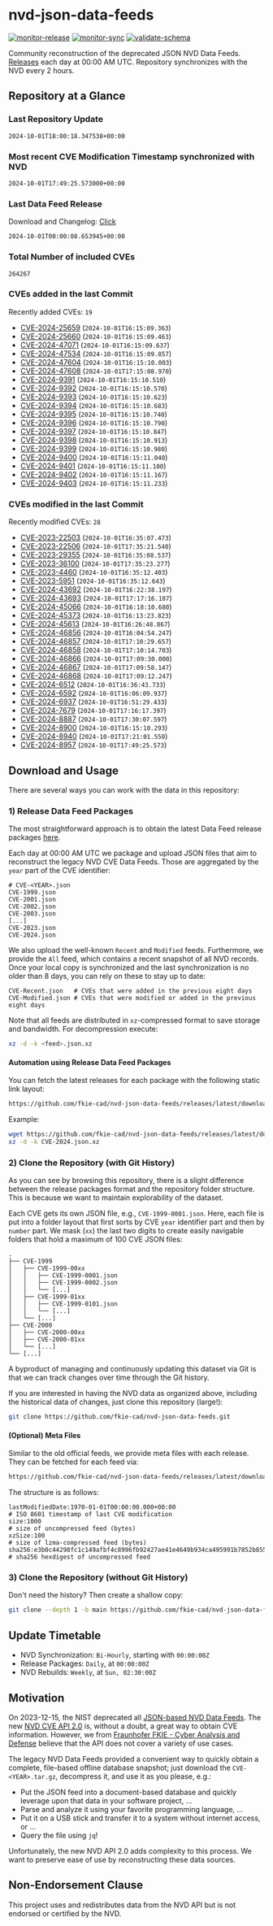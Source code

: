 # nvd-json-data-feeds

[![monitor-release](https://github.com/fkie-cad/nvd-json-data-feeds/actions/workflows/monitor_release.yml/badge.svg)](https://github.com/fkie-cad/nvd-json-data-feeds/actions/workflows/monitor_release.yml)
[![monitor-sync](https://github.com/fkie-cad/nvd-json-data-feeds/actions/workflows/monitor_sync.yml/badge.svg)](https://github.com/fkie-cad/nvd-json-data-feeds/actions/workflows/monitor_sync.yml)
[![validate-schema](https://github.com/fkie-cad/nvd-json-data-feeds/actions/workflows/validate_schema.yml/badge.svg)](https://github.com/fkie-cad/nvd-json-data-feeds/actions/workflows/validate_schema.yml)

Community reconstruction of the deprecated JSON NVD Data Feeds.
[Releases](https://github.com/fkie-cad/nvd-json-data-feeds/releases/latest) each day at 00:00 AM UTC.
Repository synchronizes with the NVD every 2 hours.

## Repository at a Glance

### Last Repository Update

```plain
2024-10-01T18:00:18.347538+00:00
```

### Most recent CVE Modification Timestamp synchronized with NVD

```plain
2024-10-01T17:49:25.573000+00:00
```

### Last Data Feed Release

Download and Changelog: [Click](https://github.com/fkie-cad/nvd-json-data-feeds/releases/latest)

```plain
2024-10-01T00:00:08.653945+00:00
```

### Total Number of included CVEs

```plain
264267
```

### CVEs added in the last Commit

Recently added CVEs: `19`

- [CVE-2024-25659](CVE-2024/CVE-2024-256xx/CVE-2024-25659.json) (`2024-10-01T16:15:09.363`)
- [CVE-2024-25660](CVE-2024/CVE-2024-256xx/CVE-2024-25660.json) (`2024-10-01T16:15:09.463`)
- [CVE-2024-47071](CVE-2024/CVE-2024-470xx/CVE-2024-47071.json) (`2024-10-01T16:15:09.637`)
- [CVE-2024-47534](CVE-2024/CVE-2024-475xx/CVE-2024-47534.json) (`2024-10-01T16:15:09.857`)
- [CVE-2024-47604](CVE-2024/CVE-2024-476xx/CVE-2024-47604.json) (`2024-10-01T16:15:10.003`)
- [CVE-2024-47608](CVE-2024/CVE-2024-476xx/CVE-2024-47608.json) (`2024-10-01T17:15:08.970`)
- [CVE-2024-9391](CVE-2024/CVE-2024-93xx/CVE-2024-9391.json) (`2024-10-01T16:15:10.510`)
- [CVE-2024-9392](CVE-2024/CVE-2024-93xx/CVE-2024-9392.json) (`2024-10-01T16:15:10.570`)
- [CVE-2024-9393](CVE-2024/CVE-2024-93xx/CVE-2024-9393.json) (`2024-10-01T16:15:10.623`)
- [CVE-2024-9394](CVE-2024/CVE-2024-93xx/CVE-2024-9394.json) (`2024-10-01T16:15:10.683`)
- [CVE-2024-9395](CVE-2024/CVE-2024-93xx/CVE-2024-9395.json) (`2024-10-01T16:15:10.740`)
- [CVE-2024-9396](CVE-2024/CVE-2024-93xx/CVE-2024-9396.json) (`2024-10-01T16:15:10.790`)
- [CVE-2024-9397](CVE-2024/CVE-2024-93xx/CVE-2024-9397.json) (`2024-10-01T16:15:10.847`)
- [CVE-2024-9398](CVE-2024/CVE-2024-93xx/CVE-2024-9398.json) (`2024-10-01T16:15:10.913`)
- [CVE-2024-9399](CVE-2024/CVE-2024-93xx/CVE-2024-9399.json) (`2024-10-01T16:15:10.980`)
- [CVE-2024-9400](CVE-2024/CVE-2024-94xx/CVE-2024-9400.json) (`2024-10-01T16:15:11.040`)
- [CVE-2024-9401](CVE-2024/CVE-2024-94xx/CVE-2024-9401.json) (`2024-10-01T16:15:11.100`)
- [CVE-2024-9402](CVE-2024/CVE-2024-94xx/CVE-2024-9402.json) (`2024-10-01T16:15:11.167`)
- [CVE-2024-9403](CVE-2024/CVE-2024-94xx/CVE-2024-9403.json) (`2024-10-01T16:15:11.233`)


### CVEs modified in the last Commit

Recently modified CVEs: `28`

- [CVE-2023-22503](CVE-2023/CVE-2023-225xx/CVE-2023-22503.json) (`2024-10-01T16:35:07.473`)
- [CVE-2023-22506](CVE-2023/CVE-2023-225xx/CVE-2023-22506.json) (`2024-10-01T17:35:21.540`)
- [CVE-2023-29355](CVE-2023/CVE-2023-293xx/CVE-2023-29355.json) (`2024-10-01T16:35:08.537`)
- [CVE-2023-36100](CVE-2023/CVE-2023-361xx/CVE-2023-36100.json) (`2024-10-01T17:35:23.277`)
- [CVE-2023-4460](CVE-2023/CVE-2023-44xx/CVE-2023-4460.json) (`2024-10-01T16:35:12.403`)
- [CVE-2023-5951](CVE-2023/CVE-2023-59xx/CVE-2023-5951.json) (`2024-10-01T16:35:12.643`)
- [CVE-2024-43692](CVE-2024/CVE-2024-436xx/CVE-2024-43692.json) (`2024-10-01T16:22:38.197`)
- [CVE-2024-43693](CVE-2024/CVE-2024-436xx/CVE-2024-43693.json) (`2024-10-01T17:17:16.107`)
- [CVE-2024-45066](CVE-2024/CVE-2024-450xx/CVE-2024-45066.json) (`2024-10-01T16:18:10.680`)
- [CVE-2024-45373](CVE-2024/CVE-2024-453xx/CVE-2024-45373.json) (`2024-10-01T16:13:23.823`)
- [CVE-2024-45613](CVE-2024/CVE-2024-456xx/CVE-2024-45613.json) (`2024-10-01T16:26:48.867`)
- [CVE-2024-46856](CVE-2024/CVE-2024-468xx/CVE-2024-46856.json) (`2024-10-01T16:04:54.247`)
- [CVE-2024-46857](CVE-2024/CVE-2024-468xx/CVE-2024-46857.json) (`2024-10-01T17:10:29.657`)
- [CVE-2024-46858](CVE-2024/CVE-2024-468xx/CVE-2024-46858.json) (`2024-10-01T17:10:14.703`)
- [CVE-2024-46866](CVE-2024/CVE-2024-468xx/CVE-2024-46866.json) (`2024-10-01T17:09:30.000`)
- [CVE-2024-46867](CVE-2024/CVE-2024-468xx/CVE-2024-46867.json) (`2024-10-01T17:09:58.147`)
- [CVE-2024-46868](CVE-2024/CVE-2024-468xx/CVE-2024-46868.json) (`2024-10-01T17:09:12.247`)
- [CVE-2024-6512](CVE-2024/CVE-2024-65xx/CVE-2024-6512.json) (`2024-10-01T16:36:43.733`)
- [CVE-2024-6592](CVE-2024/CVE-2024-65xx/CVE-2024-6592.json) (`2024-10-01T16:06:09.937`)
- [CVE-2024-6937](CVE-2024/CVE-2024-69xx/CVE-2024-6937.json) (`2024-10-01T16:51:29.433`)
- [CVE-2024-7679](CVE-2024/CVE-2024-76xx/CVE-2024-7679.json) (`2024-10-01T17:16:17.397`)
- [CVE-2024-8887](CVE-2024/CVE-2024-88xx/CVE-2024-8887.json) (`2024-10-01T17:30:07.597`)
- [CVE-2024-8900](CVE-2024/CVE-2024-89xx/CVE-2024-8900.json) (`2024-10-01T16:15:10.293`)
- [CVE-2024-8940](CVE-2024/CVE-2024-89xx/CVE-2024-8940.json) (`2024-10-01T17:21:01.550`)
- [CVE-2024-8957](CVE-2024/CVE-2024-89xx/CVE-2024-8957.json) (`2024-10-01T17:49:25.573`)


## Download and Usage

There are several ways you can work with the data in this repository:

### 1) Release Data Feed Packages

The most straightforward approach is to obtain the latest Data Feed release packages [here](https://github.com/fkie-cad/nvd-json-data-feeds/releases/latest).

Each day at 00:00 AM UTC we package and upload JSON files that aim to reconstruct the legacy NVD CVE Data Feeds.
Those are aggregated by the `year` part of the CVE identifier:

```
# CVE-<YEAR>.json
CVE-1999.json
CVE-2001.json
CVE-2002.json
CVE-2003.json
[...]
CVE-2023.json
CVE-2024.json
```

We also upload the well-known `Recent` and `Modified` feeds.
Furthermore, we provide the `All` feed, which contains a recent snapshot of all NVD records.
Once your local copy is synchronized and the last synchronization is no older than 8 days, you can rely on these to stay up to date:

```plain
CVE-Recent.json   # CVEs that were added in the previous eight days
CVE-Modified.json # CVEs that were modified or added in the previous eight days
```

Note that all feeds are distributed in `xz`-compressed format to save storage and bandwidth.
For decompression execute:

```sh
xz -d -k <feed>.json.xz
```

#### Automation using Release Data Feed Packages

You can fetch the latest releases for each package with the following static link layout:

```sh
https://github.com/fkie-cad/nvd-json-data-feeds/releases/latest/download/CVE-<YEAR>.json.xz
```

Example:

```sh
wget https://github.com/fkie-cad/nvd-json-data-feeds/releases/latest/download/CVE-2024.json.xz
xz -d -k CVE-2024.json.xz
```

### 2) Clone the Repository (with Git History)

As you can see by browsing this repository, there is a slight difference between the release packages format and the repository folder structure.
This is because we want to maintain explorability of the dataset.

Each CVE gets its own JSON file, e.g., `CVE-1999-0001.json`.
Here, each file is put into a folder layout that first sorts by CVE `year` identifier part and then by `number` part.
We mask (`xx`) the last two digits to create easily navigable folders that hold a maximum of 100 CVE JSON files:

```plain
.
├── CVE-1999
│   ├── CVE-1999-00xx
│   │   ├── CVE-1999-0001.json
│   │   ├── CVE-1999-0002.json
│   │   └── [...]
│   ├── CVE-1999-01xx
│   │   ├── CVE-1999-0101.json
│   │   └── [...]
│   └── [...]
├── CVE-2000
│   ├── CVE-2000-00xx
│   ├── CVE-2000-01xx
│   └── [...]
└── [...]
```

A byproduct of managing and continuously updating this dataset via Git is that we can track changes over time through the Git history.

If you are interested in having the NVD data as organized above, including the historical data of changes, just clone this repository (large!):

```sh
git clone https://github.com/fkie-cad/nvd-json-data-feeds.git
```

#### (Optional) Meta Files

Similar to the old official feeds, we provide meta files with each release. They can be fetched for each feed via:

```sh
https://github.com/fkie-cad/nvd-json-data-feeds/releases/latest/download/CVE-<YEAR>.meta
```

The structure is as follows:

```plain
lastModifiedDate:1970-01-01T00:00:00.000+00:00                          # ISO 8601 timestamp of last CVE modification
size:1000                                                               # size of uncompressed feed (bytes)
xzSize:100                                                              # size of lzma-compressed feed (bytes)
sha256:e3b0c44298fc1c149afbf4c8996fb92427ae41e4649b934ca495991b7852b855 # sha256 hexdigest of uncompressed feed
```

### 3) Clone the Repository (without Git History)

Don't need the history? Then create a shallow copy:

```sh
git clone --depth 1 -b main https://github.com/fkie-cad/nvd-json-data-feeds.git
```


## Update Timetable

* NVD Synchronization: `Bi-Hourly`, starting with `00:00:00Z`
* Release Packages: `Daily`, at `00:00:00Z`
* NVD Rebuilds: `Weekly`, at `Sun, 02:30:00Z`


## Motivation

On 2023-12-15, the NIST deprecated all [JSON-based NVD Data Feeds](https://nvd.nist.gov/vuln/data-feeds#divRetirementBanner-1).
The new [NVD CVE API 2.0](https://nvd.nist.gov/developers/vulnerabilities) is, without a doubt, a great way to obtain CVE information.
However, we from [Fraunhofer FKIE - Cyber Analysis and Defense](https://www.fkie.fraunhofer.de/en/departments/cad.html) believe that the API does not cover a variety of use cases.

The legacy NVD Data Feeds provided a convenient way to quickly obtain a complete, file-based offline database snapshot; just download the `CVE-<YEAR>.tar.gz`, decompress it, and use it as you please, e.g.:

- Put the JSON feed into a document-based database and quickly leverage upon that data in your software project, ...
- Parse and analyze it using your favorite programming language, ...
- Put it on a USB stick and transfer it to a system without internet access, or ...
- Query the file using `jq`!

Unfortunately, the new NVD API 2.0 adds complexity to this process.
We want to preserve ease of use by reconstructing these data sources.

## Non-Endorsement Clause

This project uses and redistributes data from the NVD API but is not endorsed or certified by the NVD.